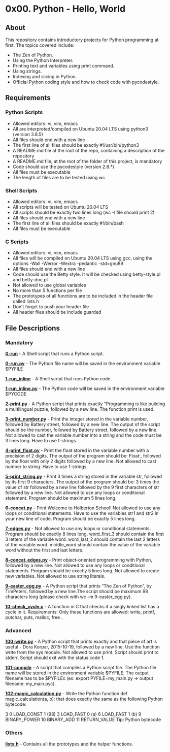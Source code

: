 # 0x00. Python - Hello, World

## About
This repository contains introductory projects for Python programming at first. The topics covered include:
- The Zen of Python.
- Using the Python Interpreter.
- Printing text and variables using print command.
- Using strings.
- Indexing and slicing in Python.
- Official Python coding style and how to check code with pycodestyle.

## Requirements
### Python Scripts
- Allowed editors: vi, vim, emacs
- All are interpreted/compiled on Ubuntu 20.04 LTS using python3 (version 3.8.5)
- All files should end with a new line
- The first line of all files should be exactly #!/usr/bin/python3
- A README.md file at the root of the repo, containing a description of the repository
- A README.md file, at the root of the folder of this project, is mandatory
- Code should use the pycodestyle (version 2.8.*)
- All files must be executable
- The length of files are to be tested using wc
### Shell Scripts
- Allowed editors: vi, vim, emacs
- All scripts will be tested on Ubuntu 20.04 LTS
- All scripts should be exactly two lines long (wc -l file should print 2)
- All files should end with a new line
- The first line of all files should be exactly #!/bin/bash
- All files must be executable
### C Scripts
- Allowed editors: vi, vim, emacs
- All files will be compiled on Ubuntu 20.04 LTS using gcc, using the options -Wall -Werror -Wextra -pedantic -std=gnu89
- All files should end with a new line
- Code should use the Betty style. It will be checked using betty-style.pl and betty-doc.pl
- Not allowed to use global variables
- No more than 5 functions per file
- The prototypes of all functions are to be included in the header file called lists.h
- Don’t forget to push your header file
- All header files should be include guarded

## File Descriptions
### Mandatory
**[0-run](0-run)** - A Shell script that runs a Python script.

**[0-run.py](0-run.py)** - The Python file name will be saved in the environment variable $PYFILE

**[1-run_inline](1-run_inline)** - A Shell script that runs Python code.

**[1-run_inline.py](1-run_inline.py)** - The Python code will be saved in the environment variable $PYCODE

**[2-print.py](2-print.py)** - A Python script that prints exactly "Programming is like building a multilingual puzzle, followed by a new line. The function print is used.

**[3-print_number.py](3-print_number.py)** - Print the integer stored in the variable number, followed by Battery street, followed by a new line. The output of the script should be the number, followed by Battery street, followed by a new line. Not allowed to cast the variable number into a string and the code must be 3 lines long. Have to use f-strings.

**[4-print_float.py](4-print_float.py)** - Print the float stored in the variable number with a precision of 2 digits. The output of the program should be: Float:, followed by the float with only 2 digits followed by a new line. Not allowed to cast number to string. Have to use f-strings.

**[5-print_string.py](5-print_string.py)** - Print 3 times a string stored in the variable str, followed by its first 9 characters. The output of the program should be: 3 times the value of str followed by a new line followed by the 9 first characters of str followed by a new line. Not allowed to use any loops or conditional statement. Program should be maximum 5 lines long.

**[6-concat.py](6-concat.py)** - Print Welcome to Holberton School! Not allowed to use any loops or conditional statements. Have to use the variables str1 and str2 in your new line of code. Program should be exactly 5 lines long.

**[7-edges.py](7-edges.py)** - Not allowed to use any loops or conditional statements. Program should be exactly 8 lines long. word_first_3 should contain the first 3 letters of the variable word. word_last_2 should contain the last 2 letters of the variable word. middle_word should contain the value of the variable word without the first and last letters.

**[8-concat_edges.py](8-concat_edges.py)** -  Print object-oriented programming with Python, followed by a new line. Not allowed to use any loops or conditional statements. Program should be exactly 5 lines long. Not allowed to create new variables. Not allowed to use string literals.

**[9-easter_egg.py](9-easter_egg.py)** - A Python script that prints “The Zen of Python”, by TimPeters, followed by a new line.The script should be maximum 98 characters long (please check with wc -m 9-easter_egg.py).

**[10-check_cycle.c](10-check_cycle.c)** - A function in C that checks if a singly linked list has a cycle in it. Requirements: Only these functions are allowed: write, printf, putchar, puts, malloc, free .

### Advanced
**[100-write.py](100-write.py)** - A Python script that prints exactly and that piece of art is useful - Dora Korpar, 2015-10-19, followed by a new line. Use the function write from the sys module. Not allowed to use print. Script should print to stderr. Script should exit with the status code 1.

**[101-compile](101-compile)** - A script that compiles a Python script file. The Python file name will be stored in the environment variable $PYFILE. The output filename has to be $PYFILEc (ex: export PYFILE=my_main.py => output filename: my_main.pyc). 

**[102-magic_calculation.py](102-magic_calculation.py)** - Write the Python function def magic_calculation(a, b): that does exactly the same as the following Python bytecode:

  3           0 LOAD_CONST               1 (98)
              3 LOAD_FAST                0 (a)
              6 LOAD_FAST                1 (b)
              9 BINARY_POWER
             10 BINARY_ADD
             11 RETURN_VALUE
Tip: Python bytecode

### Others
**[lists.h](lists.h)** - Contains all the prototypes and the helper functions.

